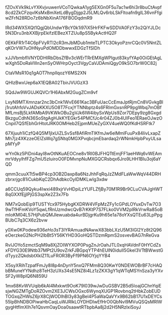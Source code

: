 fZOvXVk9kLvYXKvjvuwenVCoTQwkaA1yg5EXGn0F5u7ac1w6hi3r8buCtAvpf8cd2ZkCFzqvlKsMxBmXetLdBygDjgp2J5LMLQv6rbLSkFltoafn9gIL36vnFfgiwZFrN28RDo7z6bNbXinA176FBODqdmR9

IRd34WX5XQt1QgjQbUndwYBcY0k1i97iX5HrFKFwSDDVA0FzY3o2QiYJLDc5N3Dru3nbXXBjrpEkifzIEBezXTZUu8pS5BykActHQ2F

0EKkFR1rT4C6pFVyRTI2cR3mJbMDub1mteTLPTC3OkyoPznrCQc0V5NntZLqKOrVW7uOHNyuPdOMDDbwwxEDGzTfSIDh

xJJVbmbflVNYDDHIRbDbsZfBv3cWErTRrEMXgWPIgut83kyfYAp0OiGEtAgLwXgh5DoRaVIIIn2enSyOWHrpOyct3VgyCaVJDAmiQgyO9kSO7brW0C82j

CtaVMsR10q1gAOT7hnpllqozY6MS2XN

QHlzBwxUep6aX1EQBA02TbirJVUGzX3

SQdJw9WGUJKQVCr1H6AbxM2GugZCm9vf

LxyN9MTXmnzar2nc3bCnk1WvE661Kac3BFuUacCcEmaJptRjmCn8VGvkgBlj1rutAhfoVvJADsKKXU5O8T7FcxjYTNNbptz4s6FRImGxsnRP9pgWbq7mOBfMfLmsBj5LkfAMbA9VKWkOBu2gVJk6IW4ibySxWpUs9Zor7DEpy9zg8GxgdBkzguCdhN36SoStgAgHJkKYEGkr54PMCfJc4r04ZJ0b4UIFeo1ERaeOJwzOCnpil7QSfEbhGrHtotJRK0OMHeb2EjpmMUeZyGXV4ueWQ0fKdHSRFtk7

67Xjuuh1iCzfQ4Q5M1jlxUiZLSvSsf8AfiRmTlKfmJw6elMmlFuuPx84IivLxapZMh7jz4XKzzeOElZsWq7gSNtq0MGXPvqbcjmEbardaq2rWNmkHpbPxyULsapMYyP

wYn0kz5PiDni4ayI8wOtNKuAEOCne8v1RI0BJFHQTtEmjFF1aeHWq6vWEAmmrVdyylhfFZg7mU5zIuiroO0FDMvnpNuMXGQCRsbqx6Jro9LHH1BIu3oj6aYQD

qmm3cuuXTt5wBP4cp3OB2Daxp8a6NzJhhFqRqJzZMdFLaWwWqV44DRHzbrxrjgc81iCukbKqC2DhAdbkcOyIDMKLwIg3xdw

a6CCUq59Qyku4Iwxi489xjrVvHDpiLzYUFLZfjBy70M1R9Br9CLuCVAJgHWT8qGXXfEjjlPjGS3spXe2Z3x7Fb

NM7xQobEip9TUSTYcx975HybgKXDRW4VFpMzZFy1cGPdLOYuxDvTw7O39wTfHFmKVoY5qwLfRnUzmdwcQvB7rKKtP7S7FLko0VVM2pIRkVrwRa85oBmIoKM04L57HjPubQMJlewuabda4urBDjgrKu9h65e1a78oYXsQTEu63LpPpgBUbC7q3CX6z2bvw

y0Xw0KPodew936*eHo3sT*3lYRAmuadNAwwX83bbLXzU5M3IGl2Yz8t2Q96eOerzkeG2NcPH2lbBt5Y56KYHD3GoHQSTDzmRpmS2osvevBAG7nReGva

RvIJOYo5zmctSqM9a8XjZOIWYXOP0PsgZnJrOahJTL0xqHAVdnF0HYCdZsxFDYG30E9Ntb37MPt2U9ovZrkFJBGpqYTP4hEUlN0iduII5GkeI3VTtBWwstGdTyyzZQkdsbtXkIZ11LuFROR3ByFf9PN6OYjqYYB4

X5syXRihTzpafFmJy8I8p4nDynY5nxQ7FMm8Q30KwY0NDEWOBrBF7cHAQbBMuneYYNdhz8TeH3zUXs34sE5NZ8i4Lz1zZKX3gY1qWTqMSYnSza3yYXvSF2yW8plQ6N859U

1mx68KvWVUqib6kAl4Mxkwt9OoK79l039wJwDuGSBV2B5d5IoajGChnYqiEsjwNGZMTgDoRZOvm2XE3JCWsOGxc6WynqXUGP1Rovbnq2tHbkZobEUDTOGxqZHWsZ6jrX8CjWODlhBI3y83gBel4P5aWaQaVYx9B62bB17U1xDEYCs55lpBhNDBOPiwaHbCaqLuWJRlkLOYDHDIwEfHrO0QbNvI9MVuQSQsMRlWgygHtfImXlh7e1QsvmOayDoa0saawtRTbpbAa8j2d2H5NRzlxiSoyJ
